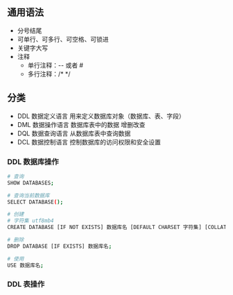 ## 通用语法

- 分号结尾
- 可单行、可多行、可空格、可锁进
- 关键字大写
- 注释
  - 单行注释：-- 或者 #
  - 多行注释：/* */


## 分类

- DDL 数据定义语言 用来定义数据库对象（数据库、表、字段）
- DML 数据操作语言 数据库表中的数据 增删改查
- DQL 数据查询语言 从数据库表中查询数据
- DCL 数据控制语言 控制数据库的访问权限和安全设置


### DDL 数据库操作

```bash
# 查询
SHOW DATABASES;

# 查询当前数据库
SELECT DATABASE();

# 创建
# 字符集 utf8mb4
CREATE DATABASE [IF NOT EXISTS] 数据库名 [DEFAULT CHARSET 字符集] [COLLATE 排序规则];

# 删除
DROP DATABASE [IF EXISTS] 数据库名;

# 使用
USE 数据库名;
```

### DDL 表操作

```bash

```
